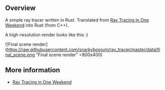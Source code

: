 ## Overview

A simple ray tracer written in Rust. Translated from [Ray Tracing in One Weekend](https://raytracing.github.io/books/RayTracingInOneWeekend.html) into Rust (from C++).

A high-resolution render looks like this :)

![Final scene render](https://raw.githubusercontent.com/snarkyboojum/ray_tracer/master/data/final_scene.png "Final scene render" =800x400)

## More information

- [Ray Tracing in One Weekend](https://raytracing.github.io/books/RayTracingInOneWeekend.html)
